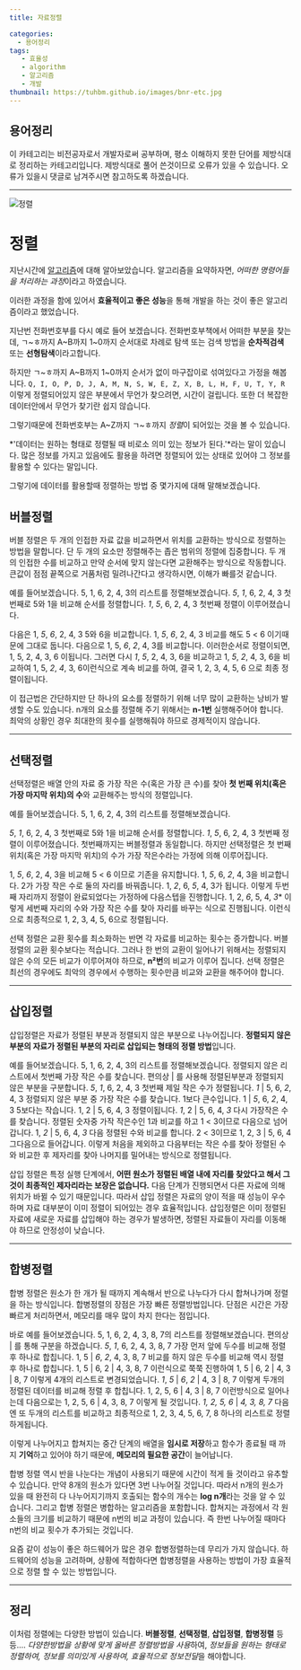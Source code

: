 ```yaml
---
title: 자료정렬

categories:
  - 용어정리
tags:
   - 효율성
   - algorithm
   - 알고리즘
   - 개발
thumbnail: https://tuhbm.github.io/images/bnr-etc.jpg
---
```

## 용어정리
이 카테고리는 비전공자로서 개발자로써 공부하며, 평소 이해하지 못한 단어를 제방식대로 정리하는 카테고리입니다.
제방식대로 풀어 쓴것이므로 오류가 있을 수 있습니다.
오류가 있을시 댓글로 남겨주시면 참고하도록 하겠습니다.
*****
![정렬](https://tuhbm.github.io/images/terms/align1.jpg)

# 정렬

지난시간에 [알고리즘](https://tuhbm.github.io/2018/08/20/algorithm/)에 대해 알아보았습니다.
알고리즘을 요약하자면, *어떠한 명령어들을 처리하는 과정*이라고 하였습니다.

이러한 과정을 함에 있어서 **효율적이고 좋은 성능**을 통해 개발을 하는 것이 좋은 알고리즘이라고 했었습니다.
<!-- more -->
지난번 전화번호부를 다시 예로 들어 보겠습니다.
전화번호부책에서 어떠한 부분을 찾는데,
ㄱ~ㅎ까지 A~B까지 1~0까지 순서대로 차례로 탐색 또는 검색 방법을 **순차적검색** 또는 **선형탐색**이라고합니다.

하지만
ㄱ~ㅎ까지 A~B까지 1~0까지 순서가 없이 마구잡이로 섞여있다고 가정을 해봅니다.
``
Q,
I,
O,
P,
D,
J,
A,
M,
N,
S,
W,
E,
Z,
X,
B,
L,
H,
F,
U,
T,
Y,
R
``
이렇게 정렬되어있지 않은 부분에서 무언가 찾으려면, 시간이 걸립니다.
또한 더 복잡한 데이터안에서 무언가 찾기란 쉽지 않습니다.

그렇기때문에 전화번호부는 A~Z까지 ㄱ~ㅎ까지 *정렬*이 되어있는 것을 볼 수 있습니다.

*'데이터는 원하는 형태로 정렬될 때 비로소 의미 있는 정보가 된다.'*라는 말이 있습니다.
많은 정보를 가지고 있음에도 활용을 하려면 정렬되어 있는 상태로 있어야 그 정보를 활용할 수 있다는 말입니다.

그렇기에 데이터를 활용할때 정렬하는 방법 중 몇가지에 대해 말해보겠습니다.

## 버블정렬

버블 정렬은 두 개의 인접한 자료 값을 비교하면서 위치를 교환하는 방식으로 정렬하는 방법을 말합니다. 
단 두 개의 요소만 정렬해주는 좁은 범위의 정렬에 집중합니다. 
두 개의 인접한 수를 비교하고 만약 순서에 맞지 않는다면 교환해주는 방식으로 작동합니다.
큰값이 점점 끝쪽으로 거품처럼 밀려나간다고 생각하시면, 이해가 빠를것 같습니다.

예를 들어보겠습니다.
5, 1, 6, 2, 4, 3의 리스트를 정렬해보겠습니다.
*5*, *1*, 6, 2, 4, 3 첫번째로 5와 1을 비교해 순서를 정렬합니다.
*1*, *5*, 6, 2, 4, 3 첫번째 정렬이 이루어졌습니다.

다음은
1, *5*, *6*, 2, 4, 3 5와 6을 비교합니다.
1, *5*, *6*, 2, 4, 3 비교를 해도 5 < 6 이기때문에 그대로 둡니다.
다음으로
1, 5, *6*, *2*, 4, 3를 비교합니다.
이러한순서로 정렬이되면,
1, 5, 2, 4, 3, 6 이됩니다.
그러면 다시
*1*, *5*, 2, 4, 3, 6을 비교하고
1, *5*, *2*, 4, 3, 6을 비교하여
1, 5, *2*, *4*, 3, 6이런식으로 계속 비교를 하여, 결국
1, 2, 3, 4, 5, 6 으로 최종 정렬이됩니다.

이 접근법은 간단하지만 단 하나의 요소를 정렬하기 위해 너무 많이 교환하는 낭비가 발생할 수도 있습니다.
n개의 요소를 정렬해 주기 위해서는 **n-1번** 실행해주어야 합니다. 
최악의 상황인 경우 최대한의 횟수를 실행해줘야 하므로 경제적이지 않습니다.
*****

## 선택정렬

선택정렬은 배열 안의 자료 중 가장 작은 수(혹은 가장 큰 수)를 찾아 
**첫 번째 위치(혹은 가장 마지막 위치)의 수**와 교환해주는 방식의 정렬입니다.

예를 들어보겠습니다.
5, 1, 6, 2, 4, 3의 리스트를 정렬해보겠습니다.

*5*, *1*, 6, 2, 4, 3 첫번째로 5와 1을 비교해 순서를 정렬합니다.
*1*, *5*, 6, 2, 4, 3 첫번째 정렬이 이루어졌습니다.
첫번째까지는 버블정렬과 동일합니다.
하지만 선택정렬은 첫 번째 위치(혹은 가장 마지막 위치)의 수가 가장 작은수라는 가정에 의해 이루어집니다.

1, *5*, *6*, 2, 4, 3을 비교해 5 < 6 이므로 기존을 유지합니다.
1, *5*, 6, *2*, 4, 3을 비교합니다. 2가 가장 작은 수로 둘의 자리를 바꿔줍니다.
1, *2*, 6, *5*, 4, 3가 됩니다. 이렇게 두번째 자리까지 정렬이 완료되었다는 가정하에 다음스텝을 진행합니다.
1, 2, *6*, 5, 4, *3** 이렇게 세번째 자리의 수와 가장 작은 수를 찾아 자리를 바꾸는 식으로 진행됩니다.
이런식으로 최종적으로
1, 2, 3, 4, 5, 6으로 정렬됩니다.

선택 정렬은 교환 횟수를 최소화하는 반면 각 자료를 비교하는 횟수는 증가합니다.
버블 정렬의 교환 횟수보다는 적습니다. 
그러나 한 번의 교환이 일어나기 위해서는 정렬되지 않은 수의 모든 비교가 이루어져야 하므로, **n²번**의 비교가 이루어 집니다. 
선택 정렬은 최선의 경우에도 최악의 경우에서 수행하는 횟수만큼 비교와 교환을 해주어야 합니다.
*****

## 삽입정렬

삽입정렬은 자료가 정렬된 부분과 정렬되지 않은 부분으로 나누어집니다. 
**정렬되지 않은 부분의 자료가 정렬된 부분의 자리로 삽입되는 형태의 정렬 방법**입니다.

예를 들어보겠습니다.
5, 1, 6, 2, 4, 3의 리스트를 정렬해보겠습니다.
정렬되지 않은 리스트에서 첫번째 가장 작은 수를 찾습니다.
편의상 | 를 사용해 정렬된부분과 정렬되지 않은 부분을 구분합니다.
*5*, *1*, 6, 2, 4, 3 첫번째 제일 작은 수가 정렬됩니다.
*1* | 5, 6, *2*, 4, 3 정렬되지 않은 부분 중 가장 작은 수를 찾습니다. 1보다 큰수입니다.
1 | *5*, 6, *2*, 4, 3 5보다는 작습니다.
1, 2 | 5, 6, 4, 3 정렬이됩니다.
*1*, 2 | 5, 6, 4, *3* 다시 가장작은 수를 찾습니다. 정렬된 숫자중 가작 작은수인 1과 비교를 하고 1 < 3이므로 다음으로 넘어갑니다.
1, *2* | 5, 6, 4, *3* 다음 정렬된 수와 비교를 합니다. 2 < 3이므로 
1, 2, 3 | 5, 6, 4그다음으로 들어갑니다.
이렇게 처음을 제외하고 다음부터는 작은 수를 찾아 정렬된 수와 비교한 후 제자리를 찾아 나머지를 밀어내는 방식으로 정렬됩니다.

삽입 정렬은 특정 실행 단계에서, **어떤 원소가 정렬된 배열 내에 자리를 찾았다고 해서 그것이 최종적인 제자리라는 보장은 없습니다.** 다음 단계가 진행되면서 다른 자료에 의해 위치가 바뀔 수 있기 때문입니다. 따라서 삽입 정렬은 자료의 양이 적을 때 성능이 우수하며 자료 대부분이 이미 정렬이 되어있는 경우 효율적입니다. 삽입정렬은 이미 정렬된 자료에 새로운 자료를 삽입해야 하는 경우가 발생하면, 정렬된 자료들이 자리를 이동해야 하므로 안정성이 낮습니다.
*****

## 합병정렬

합병 정렬은 원소가 한 개가 될 때까지 계속해서 반으로 나누다가 다시 합쳐나가며 정렬을 하는 방식입니다.
합병정렬의 장점은 가장 빠른 정렬방법입니다.
단점은 시간은 가장 빠르게 처리하면서, 메모리를 매우 많이 차지 한다는 점입니다.

바로 예를 들어보겠습니다.
5, 1, 6, 2, 4, 3, 8, 7의 리스트를 정렬해보겠습니다.
편의상 | 를 통해 구분을 하겠습니다.
*5*, *1*, 6, 2, 4, 3, 8, 7 가장 먼저 앞에 두수를 비교해 정렬 후 하나로 합칩니다.
1, 5 | *6*, *2*, 4, 3, 8, 7 비교를 하지 않은 두수를 비교해 역시 정렬 후 하나로 합칩니다.
1, 5 | 6, 2 | 4, 3, 8, 7 이런식으로 쭉쭉 진행하여
1, 5 | 6, 2 | 4, 3 | 8, 7 이렇게 4개의 리스트로 변경되었습니다.
*1*, *5* | *6*, *2* | 4, 3 | 8, 7 이렇게 두개의 정렬된 데이터를 비교해 정렬 후 합칩니다.
1, 2, 5, 6 | 4, 3 | 8, 7 이런방식으로 일어나는데 다음으로는 
1, 2, 5, 6 | 4, 3, 8, 7 이렇게 될 것입니다. 
*1, 2, 5, 6* | *4, 3, 8, 7* 다음엔 또 두개의 리스트를 비교하고
최종적으로 1, 2, 3, 4, 5, 6, 7, 8 하나의 리스트로 정렬하게됩니다.

이렇게 나누어지고 합쳐지는 중간 단계의 배열을 **임시로 저장**하고 함수가 종료될 때 까지 **기억**하고 있어야 하기 때문에,
**메모리의 필요한 공간**이 늘어납니다.

합병 정렬 역시 반을 나눈다는 개념이 사용되기 때문에 시간이 적게 들 것이라고 유추할 수 있습니다.
만약 8개의 원소가 있다면 3번 나누어질 것입니다. 따라서 n개의 원소가 있을 때 완전히 다 나누어지기까지 호출되는 함수의 개수는 **log n개**라는 것을 알 수 있습니다. 
그리고 합병 정렬은 병합하는 알고리즘을 포함합니다. 
합쳐지는 과정에서 각 원소들의 크기를 비교하기 때문에 n번의 비교 과정이 있습니다. 즉 한번 나누어질 때마다 n번의 비교 횟수가 추가되는 것입니다. 

요즘 같이 성능이 좋은 하드웨어가 많은 경우 합병정렬하는데 무리가 가지 않습니다.
하드웨어의 성능을 고려하며, 상황에 적합하다면 합병정렬을 사용하는 방법이 가장 효율적으로 정렬 할 수 있는 방법입니다.
*****

## 정리

이처럼 정렬에는 다양한 방법이 있습니다.
**버블정렬**, **선택정렬**, **삽입정렬**, **합병정렬** 등등.... *다양한방법을 상황에 맞게 올바른 정렬방법을 사용*하여,
*정보들을 원하는 형태로 정렬하여, 정보를 의미있게 사용하여, 효율적으로 정보전달*을 해야합니다.
